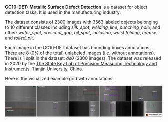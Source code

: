 **GC10-DET: Metallic Surface Defect Detection** is a dataset for object detection tasks. It is used in the manufacturing industry.

The dataset consists of 2300 images with 3563 labeled objects belonging to 10 different classes including *silk_spot*, *welding_line*, *punching_hole*, and other: *water_spot*, *crescent_gap*, *oil_spot*, *inclusion*, *waist folding*, *crease*, and *rolled_pit*.

Each image in the GC10-DET dataset has bounding boxes annotations. There are 8 (0% of the total) unlabeled images (i.e. without annotations). There is 1 split in the dataset: *ds0* (2300 images). The dataset was released in 2020 by the [The State Key Lab of Precision Measuring Technology and Instruments, Tianjin University, China](https://www.tsinghua.edu.cn/dpien/info/1092/1039.htm#:~:text=03%20Views%3A%20954-,The%20State%20Key%20Laboratory%20of%20Precision%20Measurement%20Technology%20and%20Instruments,to%20the%20public%20in%201995.).

Here is the visualized example grid with annotations:

<img src="https://github.com/dataset-ninja/gc10-det/raw/main/visualizations/horizontal_grid.png">
